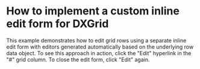 # How to implement a custom inline edit form for DXGrid


<p>This example demonstrates how to edit grid rows using a separate inline edit form with editors generated automatically based on the underlying row data object. To see this approach in action, click the "Edit" hyperlink in the "#" grid column. To close the edit form, click "Edit" again.</p>

<br/>


